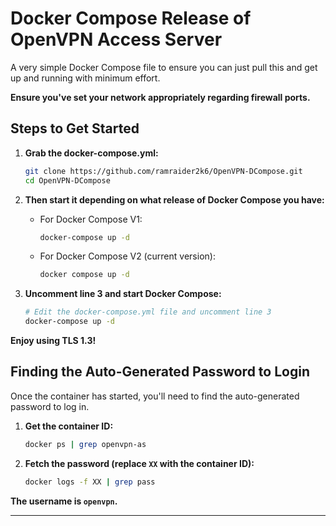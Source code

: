 # Docker Compose Release of OpenVPN Access Server

A very simple Docker Compose file to ensure you can just pull this and get up and running with minimum effort.

**Ensure you've set your network appropriately regarding firewall ports.**

## Steps to Get Started

1. **Grab the docker-compose.yml:**
    ```sh
    git clone https://github.com/ramraider2k6/OpenVPN-DCompose.git
    cd OpenVPN-DCompose
    ```

2. **Then start it depending on what release of Docker Compose you have:**
    - For Docker Compose V1:
        ```sh
        docker-compose up -d
        ```
    - For Docker Compose V2 (current version):
        ```sh
        docker compose up -d
        ```

3. **Uncomment line 3 and start Docker Compose:**
    ```sh
    # Edit the docker-compose.yml file and uncomment line 3
    docker-compose up -d
    ```

**Enjoy using TLS 1.3!**

## Finding the Auto-Generated Password to Login

Once the container has started, you'll need to find the auto-generated password to log in.

1. **Get the container ID:**
    ```sh
    docker ps | grep openvpn-as
    ```

2. **Fetch the password (replace `XX` with the container ID):**
    ```sh
    docker logs -f XX | grep pass
    ```

**The username is `openvpn`.**

---

